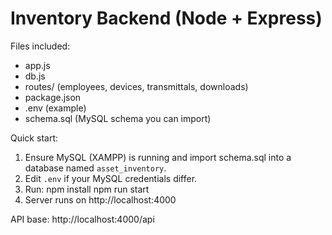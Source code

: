 Inventory Backend (Node + Express)
=================================
Files included:
- app.js
- db.js
- routes/ (employees, devices, transmittals, downloads)
- package.json
- .env (example)
- schema.sql (MySQL schema you can import)

Quick start:
1. Ensure MySQL (XAMPP) is running and import schema.sql into a database named `asset_inventory`.
2. Edit `.env` if your MySQL credentials differ.
3. Run:
   npm install
   npm run start
4. Server runs on http://localhost:4000

API base: http://localhost:4000/api
